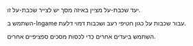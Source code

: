 יעד שכבת-על מציין באיזה מסך יש לצייר שכבת-על זו.

השתמש ב-Ingame עבור שכבות על כגון חטיפי רעב ושכבות דמוי דלעת.

השתמש ביעדים אחרים כדי לכסות מסכים ספציפיים אחרים.